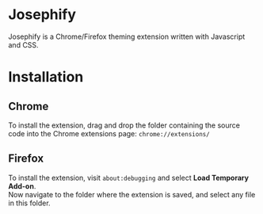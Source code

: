 # Josephify
Josephify is a Chrome/Firefox theming extension written with Javascript and CSS.
# Installation

## Chrome
To install the extension, drag and drop the folder containing the source code into the Chrome extensions page: `chrome://extensions/`

## Firefox
To install the extension, visit `about:debugging` and select **Load Temporary Add-on**. <br />
Now navigate to the folder where the extension is saved, and select any file in this folder. <br />